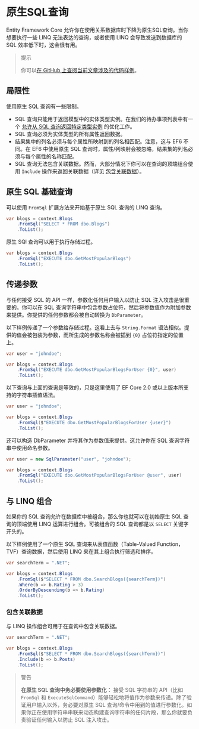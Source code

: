 # 原生SQL查询

Entity Framework Core 允许你在使用关系数据库时下降为原生SQL查询。当你想要执行一些 LINQ 无法表达的查询，或者使用 LINQ 会导致发送到数据库的 SQL 效率低下时，这会很有用。

> 提示
>
> 你可以[在 GitHub 上查阅当前文章涉及的代码样例](https://github.com/aspnet/EntityFramework.Docs/tree/master/samples/core/Querying)。

## 局限性

使用原生 SQL 查询有一些限制。

* SQL 查询只能用于返回模型中的实体类型实例。在我们的待办事项列表中有一个 [允许从 SQL 查询返回特定类型实例](https://github.com/aspnet/EntityFramework/issues/1862) 的优化工作。
* SQL 查询必须为实体类型的所有属性返回数据。
* 结果集中的列名必须与每个属性所映射到的列名相匹配。注意，这与 EF6 不同。在 EF6 中使用原生 SQL 查询时，属性/列映射会被忽略，结果集的列名必须与每个属性的名称匹配。
* SQL 查询无法包含关联数据。然而，大部分情况下你可以在查询的顶端组合使用 `Include` 操作来返回关联数据（详见 [包含关联数据](#包含关联数据)）。

## 原生 SQL 基础查询

可以使用 `FromSql` 扩展方法来开始基于原生 SQL 查询的 LINQ 查询。

```C#
var blogs = context.Blogs
    .FromSql("SELECT * FROM dbo.Blogs")
    .ToList();
```

原生 SQl 查询可以用于执行存储过程。

```C#
var blogs = context.Blogs
    .FromSql("EXECUTE dbo.GetMostPopularBlogs")
    .ToList();
```

## 传递参数

与任何接受 SQL 的 API 一样，参数化任何用户输入以防止 SQL 注入攻击是很重要的。你可以在 SQL 查询字符串中包含参数占位符，然后将参数值作为附加参数来提供。你提供的任何参数都会被自动转换为 `DbParameter`。

以下样例传递了一个参数给存储过程。这看上去与 `String.Format` 语法相似。提供的值会被包装为参数，而所生成的参数名称会被插到 `{0}` 占位符指定的位置上。

```C#
var user = "johndoe";

var blogs = context.Blogs
    .FromSql("EXECUTE dbo.GetMostPopularBlogsForUser {0}", user)
    .ToList();
```

以下查询与上面的查询是等效的，只是这里使用了 EF Core 2.0 或以上版本所支持的字符串插值语法。

```C#
var user = "johndoe";

var blogs = context.Blogs
    .FromSql($"EXECUTE dbo.GetMostPopularBlogsForUser {user}")
    .ToList();
```

还可以构造 DbParameter 并将其作为参数值来提供。这允许你在 SQL 查询字符串中使用命名参数。

```C#
var user = new SqlParameter("user", "johndoe");

var blogs = context.Blogs
    .FromSql("EXECUTE dbo.GetMostPopularBlogsForUser @user", user)
    .ToList();
```

## 与 LINQ 组合

如果你的 SQL 查询允许在数据库中被组合，那么你也就可以在初始原生 SQL 查询的顶端使用 LINQ 运算进行组合。可被组合的 SQL 查询都是以 `SELECT` 关键字开头的。

以下样例使用了一个原生 SQL 查询来从表值函数（Table-Valued Function，TVF）查询数据，然后使用 LINQ 来在其上组合执行筛选和排序。

```C#
var searchTerm = ".NET";

var blogs = context.Blogs
    .FromSql($"SELECT * FROM dbo.SearchBlogs({searchTerm})")
    .Where(b => b.Rating > 3)
    .OrderByDescending(b => b.Rating)
    .ToList();
```

### 包含关联数据

与 LINQ 操作组合可用于在查询中包含关联数据。

```C#
var searchTerm = ".NET";

var blogs = context.Blogs
    .FromSql($"SELECT * FROM dbo.SearchBlogs({searchTerm})")
    .Include(b => b.Posts)
    .ToList();
```

> 警告
>
> **在原生 SQL 查询中务必要使用参数化：** 接受 SQL 字符串的 API（比如 `FromSql` 和 `ExecuteSqlCommand`）能够轻松地将值作为参数来传递。除了验证用户输入以外，务必要对原生 SQL 查询/命令中用到的值进行参数化。如果你正在使用字符串串联来动态构建查询字符串的任何片段，那么你就要负责验证任何输入以防止 SQL 注入攻击。